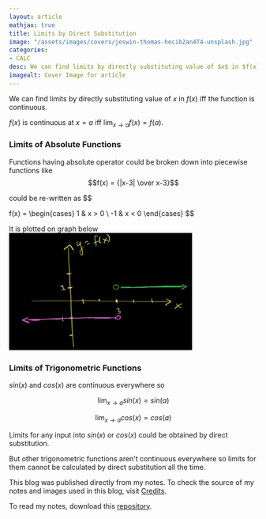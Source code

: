 ```yaml
---
layout: article
mathjax: true
title: Limits by Direct Substitution
image: "/assets/images/covers/jeswin-thomas-hecib2an4T4-unsplash.jpg"
categories:
- CALC
desc: We can find limits by directly substituting value of $x$ in $f(x)$ iff the function is continuous. 
imagealt: Cover Image for article
---
```


We can find limits by directly substituting value of $x$ in $f(x)$ iff the function is continuous.





















































































































































































































































































































































































































$f(x)$ is continuous at $x=a$ iff $\lim_{x \rightarrow a}f(x) = f(a)$.





















































































































































































































































































































































































































### Limits of Absolute Functions
Functions having absolute operator could be broken down into piecewise functions like
$$f(x) = {|x-3| \over x-3}$$





















































































































































































































































































































































































































could be re-written as
$$




















































































































































































































































































































































































































f(x) = \begin{cases} 
      1 & x > 0 \\
      -1 & x < 0
 \end{cases}
$$





















































































































































































































































































































































































































It is plotted on graph below
<img src="../assets/images/posts/14.png"/>

### Limits of Trigonometric Functions
$sin(x)$ and $cos(x)$ are continuous everywhere so





















































































































































































































































































































































































































$$\lim_{x \rightarrow a} sin(x) = sin(a)$$




















































































































































































































































































































































































































$$\lim_{x \rightarrow a} cos(x) = cos(a)$$





















































































































































































































































































































































































































Limits for any input into $sin(x)$ or $cos(x)$ could be obtained by direct substitution.





















































































































































































































































































































































































































But other trigonometric functions aren't continuous everywhere so limits for them cannot be calculated by direct substitution all the time.

This blog was published directly from my notes.
To check the source of my notes and images used in this blog, visit <a href="/credits.html" target="_blank">Credits</a>.

To read my notes, download this <a href="https://github.com/bovem/CS" target="blank">repository</a>.